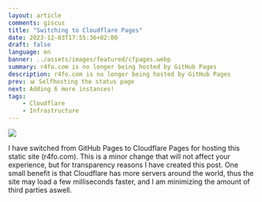 ```yaml
---
layout: article
comments: giscus
title: "Switching to Cloudflare Pages"
date: 2023-12-03T17:55:36+02:00
draft: false
language: en
banner: ../assets/images/featured/cfpages.webp
summary: r4fo.com is no longer being hosted by GitHub Pages
description: r4fo.com is no longer being hosted by GitHub Pages
prev: 📊 Selfhosting the status page
next: Adding 6 more instances!
tags:
    - Cloudflare
    - Infrastructure
---
```


![](/assets/images/featured/cfpages.webp)

I have switched from GitHub Pages to Cloudflare Pages for hosting this static site (r4fo.com). This is a minor change that will not affect your experience, but for transparency reasons I have created this post. One small benefit is that Cloudflare has more servers around the world, thus the site may load a few milliseconds faster, and I am minimizing the amount of third parties aswell.